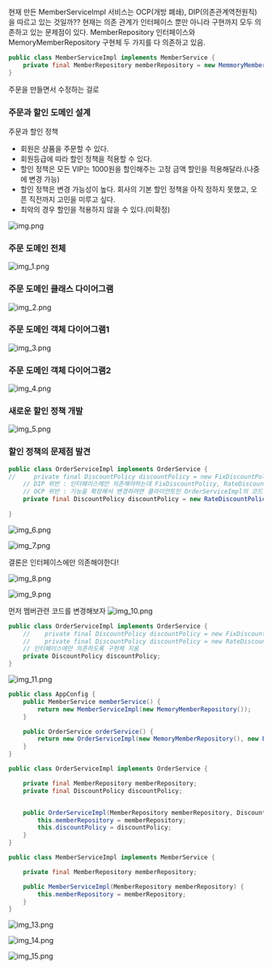 
현재 만든 MemberServiceImpl 서비스는 OCP(개방 폐쇄), DIP(의존관계역전원칙)을 따르고 있는 것일까??
현재는 의존 관계가 인터페이스 뿐만 아니라 구현까지 모두 의존하고 있는 문제점이 있다.
MemberRepository 인터페이스와 MemoryMemberRepository 구현체 두 가지를 다 의존하고 있음.
```java
public class MemberServiceImpl implements MemberService {
    private final MemberRepository memberRepository = new MemmoryMemberRepository();
}
```
주문을 만들면서 수정하는 걸로


### 주문과 할인 도메인 설계
주문과 할인 정책
- 회원은 상품을 주문할 수 있다.
- 회원등급에 따라 할인 정책을 적용할 수 있다.
- 할인 정책은 모든 VIP는 1000원을 할인해주는 고정 금액 할인을 적용해달라.(나중에 변경 가능)
- 할인 정책은 변경 가능성이 높다. 회사의 기본 할인 정책을 아직 정하지 못했고, 오픈 직전까지 고민을 미루고 싶다.
- 최악의 경우 할인을 적용하지 않을 수 있다.(미확정)

![img.png](../images/img.png)


### 주문 도메인 전체
![img_1.png](../images/img_1.png)


### 주문 도메인 클래스 다이어그램 
![img_2.png](../images/img_2.png)

### 주문 도메인 객체 다이어그램1
![img_3.png](../images/img_3.png)

### 주문 도메인 객체 다이어그램2
![img_4.png](../images/img_4.png)

### 새로운 할인 정책 개발
![img_5.png](../images/img_5.png)



### 할인 정책의 문제점 발견
```java
public class OrderServiceImpl implements OrderService {
//     private final DiscountPolicy discountPolicy = new FixDiscountPolicy();
    // DIP 위반 : 인터페이스에만 의존해야하는데 FixDiscountPolicy, RateDiscountPolicy에 의존한다.
    // OCP 위반 : 기능을 확장해서 변경하려면 클라이언트인 OrderServiceImpl의 코드를 수정해야한다.
    private final DiscountPolicy discountPolicy = new RateDiscountPolicy();
    
}
```
![img_6.png](../images/img_6.png)

![img_7.png](../images/img_7.png)

결론은 인터페이스에만 의존해야한다!

![img_8.png](../images/img_8.png)

![img_9.png](../images/img_9.png)



먼저 멤버관련 코드를 변경해보자
![img_10.png](../images/img_10.png)


```java
public class OrderServiceImpl implements OrderService {
    //    private final DiscountPolicy discountPolicy = new FixDiscountPolicy();
    //    private final DiscountPolicy discountPolicy = new RateDiscountPolicy();
    // 인터페이스에만 의존하도록 구현체 지움
    private DiscountPolicy discountPolicy;
}
```
![img_11.png](../images/img_11.png)

```java
public class AppConfig {
    public MemberService memberService() {
        return new MemberServiceImpl(new MemoryMemberRepository());
    }

    public OrderService orderService() {
        return new OrderServiceImpl(new MemoryMemberRepository(), new FixDiscountPolicy());
    }
}
```

```java
public class OrderServiceImpl implements OrderService {

    private final MemberRepository memberRepository;
    private final DiscountPolicy discountPolicy;


    public OrderServiceImpl(MemberRepository memberRepository, DiscountPolicy discountPolicy) {
        this.memberRepository = memberRepository;
        this.discountPolicy = discountPolicy;
    }
}
```


```java
public class MemberServiceImpl implements MemberService {

    private final MemberRepository memberRepository;

    public MemberServiceImpl(MemberRepository memberRepository) {
        this.memberRepository = memberRepository;
    }
}
```
![img_13.png](../images/img_13.png)


![img_14.png](../images/img_14.png)

![img_15.png](../images/img_15.png)